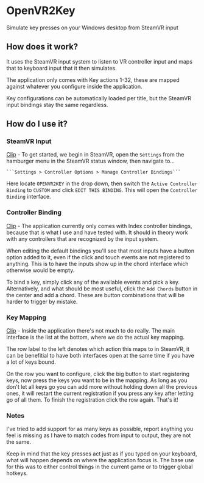 # OpenVR2Key
Simulate key presses on your Windows desktop from SteamVR input

## How does it work?
It uses the SteamVR input system to listen to VR controller input and maps that to keyboard input that it then simulates.

The application only comes with Key actions 1-32, these are mapped against whatever you configure inside the application. 

Key configurations can be automatically loaded per title, but the SteamVR input bindings stay the same regardless.

## How do I use it?
### SteamVR Input
[Clip](https://streamable.com/jvokn) -  To get started, we begin in SteamVR, open the `Settings` from the hamburger menu in the SteamVR status window, then navigate to...

    ```Settings > Controller Options > Manage Controller Bindings```
    
Here locate `OPENVR2KEY` in the drop down, then switch the `Active Controller Binding` to `CUSTOM` and click `EDIT THIS BINDING`. This will open the `Controller Binding` interface.

### Controller Binding
[Clip](https://streamable.com/jvokn) - The application currently only comes with Index controller bindings, because that is what I use and have tested with. It should in theory work with any controllers that are recognized by the input system.

When editing the default bindings you'll see that most inputs have a button option added to it, even if the click and touch events are not registered to anything. This is to have the inputs show up in the chord interface which otherwise would be empty.

To bind a key, simply click any of the available events and pick a key. Alternatively, and what should be most useful, click the `Add Chords` button in the center and add a chord. These are button combinations that will be harder to trigger by mistake.

### Key Mapping
[Clip](https://streamable.com/5ypyx) - Inside the application there's not much to do really. The main interface is the list at the bottom, where we do the actual key mapping.

The row label to the left denotes which action this maps to in SteamVR, it can be benefitial to have both interfaces open at the same time if you have a lot of keys bound.

On the row you want to configure, click the big button to start registering keys, now press the keys you want to be in the mapping. As long as you don't let all keys go you can add more without holding down all the previous ones, it will restart the current registration if you press any key after letting go of all them. To finish the registration click the row again. That's it!

### Notes
I've tried to add support for as many keys as possible, report anything you feel is missing as I have to match codes from input to output, they are not the same.

Keep in mind that the key presses act just as if you typed on your keyboard, what will happen depends on where the application focus is. The base use for this was to either control things in the current game or to trigger global hotkeys.


